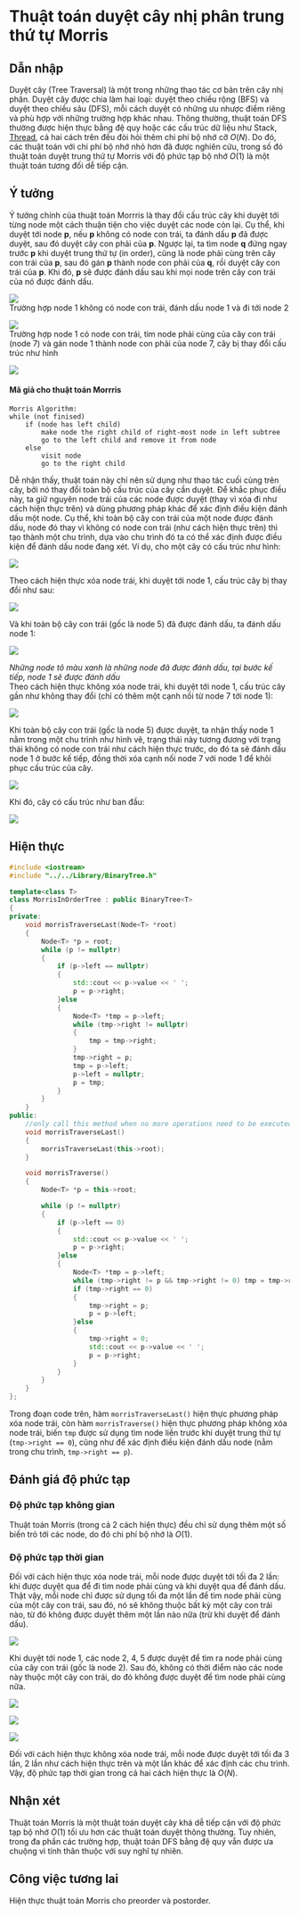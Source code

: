 
# Thuật toán duyệt cây nhị phân trung thứ tự Morris
## Dẫn nhập
Duyệt cây (Tree Traversal) là một trong những thao tác cơ bản trên cây nhị phân. Duyệt cây được chia làm hai loại: duyệt theo chiều rộng (BFS) và duyệt theo chiều sâu (DFS), mỗi cách duyệt có những ưu nhược điểm riêng và phù hợp với những trường hợp khác nhau. Thông thường, thuật toán DFS thường được hiện thực bằng đệ quy hoặc các cấu trúc dữ liệu như Stack, [Thread](https://www.geeksforgeeks.org/threaded-binary-tree/), cả hai cách trên đều đòi hỏi thêm chi phí bộ nhớ cỡ $O(N)$. Do đó, các thuật toán với chi phí bộ nhớ nhỏ hơn đã được nghiên cứu, trong số đó thuật toán duyệt trung thứ tự Morris với độ phức tạp bộ nhớ $O(1)$ là một thuật toán tương đối dễ tiếp cận.
## Ý tưởng
Ý tưởng chính của thuật toán Morrris là thay đổi cấu trúc cây khi duyệt tới từng node một cách thuận tiện cho việc duyệt các node còn lại. Cụ thể, khi duyệt tới node **p**, nếu **p** không có node con trái, ta đánh dấu **p** đã được duyệt, sau đó duyệt cây con phải của **p**. Ngược lại, ta tìm node **q** đứng ngay trước **p** khi duyệt trung thứ tự (in order), cũng là node phải cùng trên cây con trái của **p**, sau đó gán **p** thành node con phải của **q**, rồi duyệt cây con trái của **p**. Khi đó, **p** sẽ được đánh dấu sau khi mọi node trên cây con trái của nó được đánh dấu.

![](https://live.staticflickr.com/65535/52702400514_21b74bfd93_m.jpg)  
Trường hợp node 1 không có node con trái, đánh dấu node 1 và đi tới node 2

![](https://live.staticflickr.com/65535/52702633828_42cab0c649_w.jpg)  
Trường hợp node 1 có node con trái, tìm node phải cùng của cây con trái (node 7) và gán node 1 thành node con phải của node 7, cây bị thay đổi cấu trúc như hình

![](https://live.staticflickr.com/65535/52701625257_98e026aca3.jpg)

#### Mã giả cho thuật toán Morrris
```pseudocode
Morris Algorithm:
while (not finised)
	if (node has left child)
		make node the right child of right-most node in left subtree
		go to the left child and remove it from node
	else 
		visit node
		go to the right child
```
Dễ nhận thấy, thuật toán này chỉ nên sử dụng như thao tác cuối cùng trên cây, bởi nó thay đổi toàn bộ cấu trúc của cây cần duyệt. Để khắc phục điều này, ta giữ nguyên node trái của các node được duyệt (thay vì xóa đi như cách hiện thực trên) và dùng phương pháp khác để xác định điều kiện đánh dấu một node. Cụ thể, khi toàn bộ cây con trái của một node được đánh dấu, node đó thay vì không có node con trái (như cách hiện thực trên) thì tạo thành một chu trình, dựa vào chu trình đó ta có thể xác định được điều kiện để đánh dấu node đang xét. Ví dụ, cho một cây có cấu trúc như hình:  

![](https://live.staticflickr.com/65535/52702783570_71a2af3292_w.jpg)

Theo cách hiện thực xóa node trái, khi duyệt tới node 1, cấu trúc cây bị thay đổi như sau:

![](https://live.staticflickr.com/65535/52702620934_37b44076cf_n.jpg)

Và khi toàn bộ cây con trái (gốc là node 5) đã được đánh dấu, ta đánh dấu node 1:

![](https://live.staticflickr.com/65535/52702620909_40f51f743b_n.jpg)

_Những node tô màu xanh là những node đã được đánh dấu, tại bước kế tiếp, node 1 sẽ được đánh dấu_  
Theo cách hiện thực không xóa node trái, khi duyệt tới node 1, cấu trúc cây gần như không thay đổi (chỉ có thêm một cạnh nối từ node 7 tới node 1):

![](https://live.staticflickr.com/65535/52702854773_84fa57a083_n.jpg)

Khi toàn bộ cây con trái (gốc là node 5) được duyệt, ta nhận thấy node 1 nằm trong một chu trình như hình vẽ, trạng thái này tương đương với trạng thái không có node con trái như cách hiện thực trước, do đó ta sẽ đánh dấu node 1 ở bước kế tiếp, đồng thời xóa cạnh nối node 7 với node 1 để khôi phục cấu trúc của cây.

![](https://live.staticflickr.com/65535/52702394966_4b339f6f4e_n.jpg)

Khi đó, cây có cấu trúc như ban đầu:

![](https://live.staticflickr.com/65535/52702403051_bb86e63bce_n.jpg)

## Hiện thực
```C++
#include <iostream>
#include "../../Library/BinaryTree.h"

template<class T>
class MorrisInOrderTree : public BinaryTree<T>
{
private:
    void morrisTraverseLast(Node<T> *root)
    {
        Node<T> *p = root;
        while (p != nullptr)
        {
            if (p->left == nullptr)
            {
                std::cout << p->value << ' ';
                p = p->right;
            }else
            {
                Node<T> *tmp = p->left;
                while (tmp->right != nullptr)
                {
                    tmp = tmp->right;
                }
                tmp->right = p;
                tmp = p->left;
                p->left = nullptr;
                p = tmp;
            }
        }
    }
public:
    //only call this method when no more operations need to be executed because it change the construct of the tree
    void morrisTraverseLast()
    {
        morrisTraverseLast(this->root);
    }

    void morrisTraverse()
    {
        Node<T> *p = this->root;

        while (p != nullptr)
        {
            if (p->left == 0)
            {
                std::cout << p->value << ' ';
                p = p->right;
            }else
            {
                Node<T> *tmp = p->left;
                while (tmp->right != p && tmp->right != 0) tmp = tmp->right;
                if (tmp->right == 0)
                {
                    tmp->right = p;
                    p = p->left;
                }else 
                {
                    tmp->right = 0;
                    std::cout << p->value << ' ';
                    p = p->right;
                }
            }
        }
    }
};
```
Trong đoạn code trên, hàm ```morrisTraverseLast()``` hiện thực phương pháp xóa node trái, còn hàm ```morrisTraverse()``` hiện thực phương pháp không xóa node trái, biến ```tmp``` được sử dụng tìm node liền trước khi duyệt trung thứ tự (```tmp->right == 0```), cũng như để xác định điều kiện đánh dấu node (nằm trong chu trình, ```tmp->right == p```).

## Đánh giá độ phức tạp
### Độ phức tạp không gian
Thuật toán Morris (trong cả 2 cách hiện thực) đều chỉ sử dụng thêm một số biến trỏ tới các node, do đó chi phí bộ nhớ là $O(1)$.

### Độ phức tạp thời gian
Đối với cách hiện thực xóa node trái, mỗi node được duyệt tới tối đa 2 lần: khi được duyệt qua để đi tìm node phải cùng và khi duyệt qua để đánh dấu. Thật vậy, mỗi node chỉ được sử dụng tối đa một lần để tìm node phải cùng của một cây con trái, sau đó, nó sẽ không thuộc bất kỳ một cây con trái nào, từ đó không được duyệt thêm một lần nào nữa (trừ khi duyệt để đánh dấu).

![](https://live.staticflickr.com/65535/52702777169_6262f21de8_n.jpg)

Khi duyệt tới node 1, các node 2, 4, 5 được duyệt để tìm ra node phải cùng của cây con trái (gốc là node 2). Sau đó, không có thời điểm nào các node này thuộc một cây con trái, do đó không được duyệt để tìm node phải cùng nữa.

![](https://live.staticflickr.com/65535/52703010108_b5293b2144_w.jpg)

![](https://live.staticflickr.com/65535/52702522046_4e4a50ab92_n.jpg)

![](https://live.staticflickr.com/65535/52702522076_d3d1efa63b_n.jpg)

Đối với cách hiện thực không xóa node trái, mỗi node được duyệt tới tối đa 3 lần, 2 lần như cách hiện thực trên và một lần khác để xác định các chu trình.  
Vậy, độ phức tạp thời gian trong cả hai cách hiện thực là $O(N)$.

## Nhận xét
Thuật toán Morris là một thuật toán duyệt cây khá dễ tiếp cận với độ phức tạp bộ nhớ $O(1)$ tối ưu hơn các thuật toán duyệt thông thường. Tuy nhiên, trong đa phần các trường hợp, thuật toán DFS bằng đệ quy vẫn được ưa chuộng vì tính thân thuộc với suy nghĩ tự nhiên.

## Công việc tương lai
Hiện thực thuật toán Morris cho preorder và postorder.